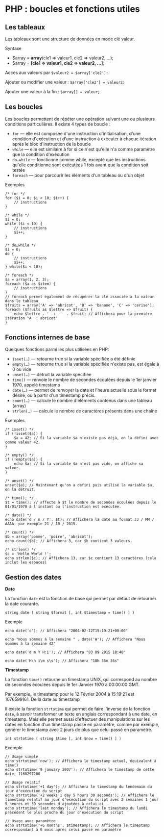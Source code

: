 # PHP : boucles et fonctions utiles

## Les tableaux

Les tableaux sont une structure de données en mode clé valeur.

Syntaxe
* $array = **array**(cle1 => valeur1, cle2 => valeur2, ...);
* $array = **[**cle1 => valeur1, cle2 => valeur2, ...**]**;

Accès aux valeurs par `$valeur2 = $array['cle2']:`

Ajouter ou modifier une valeur : `$array['cle2'] = valeur2:`

Ajouter une valeur à la fin : `$array[] = valeur;`

## Les boucles

Les boucles permettent de répéter une opération suivant une ou plusieurs conditions particulières.
Il existe 4 types de boucle :

* `for` — elle est composée d'une instruction d'initialisation, d'une condition d'exécution et d'une instruction à exécuter à chaque itération après le bloc d'instruction de la boucle
* `while` — elle est similaire à for si ce n'est qu'elle n'a comme paramètre que la condition d'exécution
* `do…while` — fonctionne comme while, excepté que les instructions qu'elle conditionne sont exécutées 1 fois avant que la condition soit testée
* `foreach` — pour parcourir les éléments d'un tableau ou d'un objet

Exemples
```
/* for */
for ($i = 0; $i < 10; $i++) {
    // instructions
}

/* while */
$i = 0;
while ($i < 10) {
    // instructions
    $i++;
}

/* do…while */
$i = 0;
do {
    // instructions
    $i++;
} while($i < 10);

/* foreach */
$a = array(1, 2, 3);
foreach ($a as $item) {
    // instructions
}
// foreach permet également de récupérer la clé associée à la valeur dans le tableau
$fruits = array('A' => 'abricot', 'B' => 'banane', 'C' => 'cerise');
foreach ($fruits as $lettre => $fruit) {
    echo $lettre . '  :  '  . $fruit; // Affichera pour la première itération "A  : abricot"
}
```

## Fonctions internes de base

Quelques fonctions parmi les plus utilisées en PHP:

* `isset(…)` — retourne true si la variable spécifiée a été définie
* `empty(…)` — retourne true si la variable spécifiée n'existe pas, est égale à 0 ou vide
* `unset(…)` — détruit la variable spécifiée
* `time()` — renvoie le nombre de secondes écoulées depuis le 1er janvier 1970, appelé timestamp
* `date(…)` — permet de renvoyer la date et l'heure actuelle sous le format désiré, ou à partir d'un timestamp précis.
* `count(…)` — calcule le nombre d'éléments contenus dans une tableau (array)
* `strlen(…)` — calcule le nombre de caractères présents dans une chaîne

Exemples
```
/* isset() */
if (!isset($a)) {
    $a = 42; // Si la variable $a n'existe pas déjà, on la défini avec comme valeur 42.
}

/* empty() */
if (!empty($a)) {
    echo $a; // Si la variable $a n'est pas vide, on affiche sa valeur.
}

/* unset() */
unset($a); // Maintenant qu'on a défini puis utilisé la variable $a, on la détruit.

/* time(); */
$t = time(); // affecte à $t le nombre de secondes écoulées depuis le 01/01/1970 à l'instant ou l'instruction est exécutée.

/* date() */
echo date('d / m / Y', $t); // Affichera la date au format JJ / MM / AAAA, par exemple 21 / 10 / 2015.

/* count() */
$b = array('pomme', 'poire', 'abricot');
echo count($b); // Affichera 3, car $b contient 3 valeurs.

/* strlen() */
$c = 'Hello World !';
echo strlen($c); // Affichera 13, car $c contient 13 caractères (cela inclut les espaces)
```

## Gestion des dates

**Date**

La fonction `date` est la fonction de base qui permet par défaut de retourner la date courante.
```
string date ( string $format [, int $timestamp = time() ] )
```

Exemple
```
echo date('c'); // Affichera "2004-02-12T15:19:21+00:00"

echo "Nous sommes à la semaine " . date('W'); // Affichera "Nous sommes à la semaine 42"

echo date('d m Y H:i'); // Affichera "03 09 2015 18:48"

echo date('H\h i\m s\s'); // Affichera "18h 55m 36s"
```

**Timestamp**

La fonction `time()` retourne un timestamp UNIX, qui correspond au nombre de secondes écoulées depuis le 1er Janvier 1970 à 00:00:00 GMT.

Par exemple, le timestamp pour le 12 Février 2004 à 15:19:21 est 1076599161.
De la date au timestamp

Il existe la fonction `strtotime` qui permet de faire l'inverse de la fonction `date`, à savoir transformer un texte en anglais correspondant à une date, en timestamp.
Mais elle permet aussi d'effectuer des manipulations sur les dates en fonction d'un timestamp passé en paramètre, comme par exemple, générer le timestamp avec 2 jours de plus que celui passé en paramètre.
```
int strtotime ( string $time [, int $now = time() ] )
```
Exemple
```
// Usage simple
echo strtotime('now'); // Affichera le timestamp actuel, équivalent à time()
echo strtotime('9 january 2007'); // Affichera le timestamp de cette date, 1168297200

// Usage relatif
echo strtotime('+1 day'); // Affichera le timestamp du lendemain du jour d'exécution du script
echo strtotime('+2 weeks 1 day 5 hours 30 seconds'); // Affichera le timestamp relatif au jour d'exécution du script avec 2 semaines 1 jour 5 heures et 30 secondes d'ajoutées à celui-ci
echo strtotime('last monday'); // Affichera le timestamp du lundi précédent le plus proche du jour d'exécution du script

// Usage avec paramètre
echo strtotime('+6 months', $timestamp); // Affichera le timestamp correspondant à 6 mois après celui passé en paramètre
```
